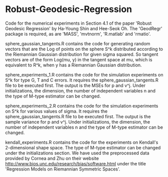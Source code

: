 # Robust-Geodesic-Regression

Code for the numerical experiments in Section 4.1 of the paper 'Robust Geodesic Regression' by Ha-Young Shin and Hee-Seok Oh. The 'GeodRegr' package is required, as are 'MASS', 'mvtnorm', 'R.matlab' and 'rmatio'.

sphere_gaussian_tangents.R contains the code for generating random vectors that are the Log of points on the sphere S^k distributed according to the Riemannian Gaussian distribution for given sigma squared. So tangent vectors are of the form Log(mu, y) in the tangent space at mu, which is equivalent to R^k, when y has a Riemannian Gaussian distribution.

sphere_experiments_1.R contains the code for the simulation experiments on S^k for type G, T and C errors. It requires the sphere_gaussian_tangents.R file to be executed first. The output is the MSEs for p and v^j. Under initializations, the dimension, the number of independent variables n and the type of M-type estimator can be changed.

sphere_experiments_2.R contains the code for the simulation experiments on S^k for various values of sigma. It requires the sphere_gaussian_tangents.R file to be executed first. The output is the sample variance for p and v^j. Under initializations, the dimension, the number of independent variables n and the type of M-type estimator can be changed.

kendall_experiments.R contains the code for the experiments on Kendall's 2-dimensional shape space. The type of M-type estimator can be changed under the initializations section. We have used the preprocessed data provided by Cornea and Zhu on their website http://www.bios.unc.edu/research/bias/software.html under the title 'Regression Models on Riemannian Symmetric Spaces'.
